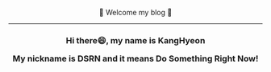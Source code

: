 <div align="center">
 
 👋 Welcome my blog 👋

------------------------------------------------------------------------------


<h3>
Hi there😄, my name is KangHyeon
 
My nickname is DSRN and it means Do Something Right Now!
</h3>

</div>





<!--
**DSRN0000/DSRN0000** is a ✨ _special_ ✨ repository because its `README.md` (this file) appears on your GitHub profile.

Here are some ideas to get you started:

- 🔭 I’m currently working on ...
- 🌱 I’m currently learning ...
- 👯 I’m looking to collaborate on ...
- 🤔 I’m looking for help with ...
- 💬 Ask me about ...
- 📫 How to reach me: ...
- 😄 Pronouns: ...
- ⚡ Fun fact: ...
-->
